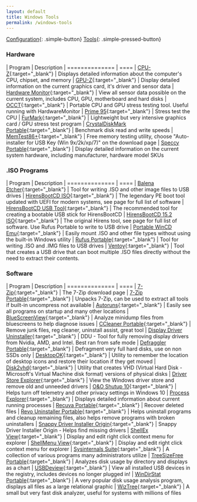 ```yaml
---
layout: default
title: Windows Tools
permalink: /windows-tools
---
```


[Configuration]({{site.url}}/windows){: .simple-button}
[Tools]({{site.url}}/windows-tools){: .simple-pressed-button}

### Hardware

| Program | Description
| ============== | ====
| [CPU-Z](https://www.cpuid.com/softwares/cpu-z.html){:target="_blank"} | Displays detailed information about the computer's CPU, chipset, and memory
| [GPU-Z](https://www.techpowerup.com/download/techpowerup-gpu-z/){:target="_blank"} | Display detailed information on the current graphics card, it's driver and sensor data
| [Hardware Monitor](https://www.cpuid.com/softwares/hwmonitor.html){:target="_blank"} | View all sensor data possible on the current system, includes CPU, GPU, motherboard and hard disks
| [OCCT](https://www.ocbase.com/){:target="_blank"} | Portable CPU and GPU stress testing tool. Useful running with HardwareMonitor
| [Prime 95](https://www.techpowerup.com/download/prime95/){:target="_blank"} | Stress test the CPU
| [FurMark](https://www.geeks3d.com/furmark/downloads/){:target="_blank"} | Lightweight but very intensive graphics card / GPU stress test program
| [CrystalDiskMark Portable](https://portableapps.com/apps/utilities/crystaldiskmark_portable){:target="_blank"} | Benchmark disk read and write speeds
| [MemTest86+](https://www.memtest.org/#downiso){:target="_blank"} | Free memory testing utility, choose "Auto-installer for USB Key (Win 9x/2k/xp/7)" on the download page
| [Speccy Portable](https://www.majorgeeks.com/files/details/speccy_portable.html){:target="_blank"} | Display detailed information on the current system hardware, including manufacturer, hardware model SKUs

### .ISO Programs

| Program | Description
| ============== | ====
| [Balena Etcher](https://www.balena.io/etcher/){:target="_blank"} | Tool for writing .ISO and other image files to USB drives
| [HirensBootCD ISO](https://www.hirensbootcd.org/download/){:target="_blank"} | The legendary PE boot tool updated with UEFI for modern systems, see page for full list of software
| [HirensBootCD USB Tool](https://www.hirensbootcd.org/usb-booting/){:target="_blank"} | The recommended tool for creating a bootable USB stick for HirensBootCD
| [HirensBootCD 15.2 ISO](https://www.hirensbootcd.org/old-versions/){:target="_blank"} | The original Hirens tool, see page for full list of software. Use Rufus Portable to write to USB drive
| [Portable WinCD Emu](https://github.com/sysprogs/WinCDEmu/releases/){:target="_blank"} | Easily mount .ISO and other file types without using the built-in Windows utility
| [Rufus Portable](https://rufus.ie/){:target="_blank"} | Tool for writing .ISO and .IMG files to USB drives
| [Ventoy](https://github.com/ventoy/Ventoy/releases){:target="_blank"} | Tool that creates a USB drive that can boot multiple .ISO files directly without the need to extract their contents.

### Software

| Program | Description
| ============== | ====
| [7-Zip](https://www.7-zip.org/download.html){:target="_blank"} | The 7-Zip download page
| [7-Zip Portable](https://portableapps.com/apps/utilities/7-zip_portable){:target="_blank"} | Unpacks 7-Zip, can be used to extract all tools if built-in uncompress not available
| [Autoruns](https://docs.microsoft.com/en-us/sysinternals/downloads/autoruns#download){:target="_blank"} | Easily see all programs on startup and many other locations
| [BlueScreenView](https://www.nirsoft.net/utils/blue_screen_view.html#DownloadLinks){:target="_blank"} | Analyze minidump files from bluescreens to help diagnose issues
| [CCleaner Portable](https://www.ccleaner.com/ccleaner/builds){:target="_blank"} | Remove junk files, reg cleaner, uninstall assist, great tool
| [Display Driver Uninstaller](https://www.guru3d.com/files-details/display-driver-uninstaller-download.html){:target="_blank"} | DDU - Tool for fully removing display drivers from Nvidia, AMD, and Intel. Best ran from safe mode
| [Defraggler Portable](https://www.majorgeeks.com/files/details/defraggler_portable.html){:target="_blank"} | Defragment very full hard disks, use on non SSDs only
| [DesktopOK](https://www.softwareok.com/?Download=desktopok){:target="_blank"} | Utility to remember the location of desktop icons and restore their location if they get moved
| [Disk2vhd](https://learn.microsoft.com/en-us/sysinternals/downloads/disk2vhd){:target="_blank"} | Utility that creates VHD (Virtual Hard Disk - Microsoft's Virtual Machine disk format) versions of physical disks
| [Driver Store Explorer](https://github.com/lostindark/DriverStoreExplorer/releases){:target="_blank"} | View the Windows driver store and remove old and unneeded drivers
| [O&O Shutup 10](https://www.oo-software.com/en/shutup10){:target="_blank"} | Helps turn off telemetry and other privacy settings in Windows 10
| [Process Explorer](https://docs.microsoft.com/en-us/sysinternals/downloads/process-explorer){:target="_blank"} | Displays detailed information about current running processes
| [Recuva Portable](https://www.majorgeeks.com/files/details/recuva_portable.html){:target="_blank"} | Recover deleted files
| [Revo Uninstaller Portable](https://portableapps.com/apps/utilities/revo_uninstaller_portable){:target="_blank"} | Helps uninstall programs and cleanup remaining files, also helps remove programs with broken uninstallers
| [Snappy Driver Installer Origin](https://www.glenn.delahoy.com/snappy-driver-installer-origin/){:target="_blank"} | Snappy Driver Installer Origin - Helps find missing drivers
| [ShellEx View](https://www.nirsoft.net/utils/shexview.html#DownloadLinks){:target="_blank"} | Display and edit right click context menu for explorer
| [ShellMenu View](https://www.nirsoft.net/utils/shell_menu_view.html){:target="_blank"} | Display and edit right click context menu for explorer
| [Sysinternals Suite](https://docs.microsoft.com/en-us/sysinternals/downloads/sysinternals-suite){:target="_blank"} | A collection of various programs many administrators utilize
| [TreeSizeFree Portable](https://portableapps.com/apps/utilities/treesize-free-portable){:target="_blank"} | Analyzes disk usage by directory and displays as a chart
| [USBDeview](https://www.nirsoft.net/utils/usb_devices_view.html#DownloadLinks){:target="_blank"} | View all installed USB devices in the registry, includes devices no longer plugged in!
| [WinDirStat Portable](https://portableapps.com/apps/utilities/windirstat_portable){:target="_blank"} | A very popular disk usage analysis program, displays all files as a large relational graphic
| [WizTree](https://wiztreefree.com/download){:target="_blank"} | A small but very fast disk analyzer, useful for systems with millions of files
